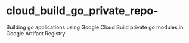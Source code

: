 # cloud_build_go_private_repo-
Building go applications using Google Cloud Build private go modules in Google Artifact Registry
